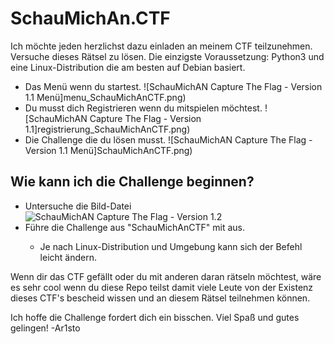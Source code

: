 # SchauMichAn.CTF
Ich möchte jeden herzlichst dazu einladen an meinem CTF teilzunehmen. Versuche dieses Rätsel zu lösen.
Die einzigste Voraussetzung: Python3 und eine Linux-Distribution die am besten auf Debian basiert. 

- Das Menü wenn du startest.
![SchauMichAN Capture The Flag - Version 1.1 Menü]menu_SchauMichAnCTF.png)
- Du musst dich Registrieren wenn du mitspielen möchtest.
![SchauMichAN Capture The Flag - Version 1.1]registrierung_SchauMichAnCTF.png)
- Die Challenge die du lösen musst.
![SchauMichAN Capture The Flag - Version 1.1 Menü]SchauMichAnCTF.png)


## Wie kann ich die Challenge beginnen?
- Untersuche die Bild-Datei
![SchauMichAN Capture The Flag - Version 1.2](https://raw.githubusercontent.com/Ar1sto/SchauMichAn_CTF/main/SchauMichAnCTF1.2.0.png)
- Führe die Challenge aus "SchauMichAnCTF" mit <python3 SchauMichAnCTF> aus.
    - Je nach Linux-Distribution und Umgebung kann sich der Befehl leicht ändern.
 

Wenn dir das CTF gefällt oder du mit anderen daran rätseln möchtest, wäre es sehr cool wenn du diese Repo teilst damit viele
Leute von der Existenz dieses CTF's bescheid wissen und an diesem Rätsel teilnehmen können.

Ich hoffe die Challenge fordert dich ein bisschen. Viel Spaß und gutes gelingen!
-Ar1sto

